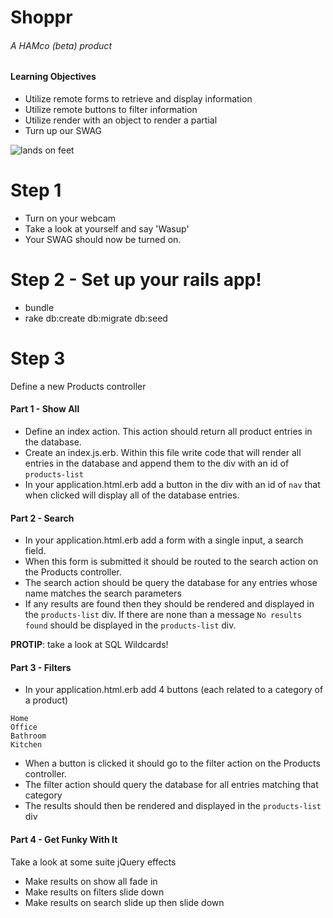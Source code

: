 # Shoppr
###### A HAMco (beta) product

#### Learning Objectives
- Utilize remote forms to retrieve and display information
- Utilize remote buttons to filter information
- Utilize render with an object to render a partial
- Turn up our SWAG

![lands on feet](http://media.giphy.com/media/YC1XoCLlUMElG/giphy.gif)


# Step 1
- Turn on your webcam
- Take a look at yourself and say 'Wasup'
- Your SWAG should now be turned on.

# Step 2 - Set up your rails app!
- bundle
- rake db:create db:migrate db:seed

# Step 3

Define a new Products controller

#### Part 1 - Show All
- Define an index action. This action should return all product entries in the database.
- Create an index.js.erb. Within this file write code that will render all entries in the database and append them to the div with an id of `products-list`
- In your application.html.erb add a button in the div with an id of `nav` that when clicked will display all of the database entries.

#### Part 2 - Search
- In your application.html.erb add a form with a single input, a search field.
- When this form is submitted it should be routed to the search action on the Products controller.
- The search action should be query the database for any entries whose name matches the search parameters
- If any results are found then they should be rendered and displayed in the `products-list` div. If there are none than a message `No results found` should be displayed in the `products-list` div.

__PROTIP__: take a look at SQL Wildcards!

#### Part 3 - Filters
- In your application.html.erb add 4 buttons (each related to a category of a product)
```
Home
Office
Bathroom
Kitchen
```
- When a button is clicked it should go to the filter action on the Products controller.
- The filter action should query the database for all entries matching that category
- The results should then be rendered and displayed in the `products-list` div

#### Part 4 - Get Funky With It
Take a look at some suite jQuery effects

- Make results on show all fade in
- Make results on filters slide down
- Make results on search slide up then slide down
